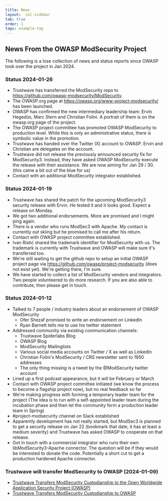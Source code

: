 ```yaml
---
title: News
layout:  col-sidebar
tab: true
order: 1
tags: example-tag
---
```


## News From the OWASP ModSecurity Project

The following is a lose collection of news and status reports since OWASP took
over the project in Jan 2024.

### Status 2024-01-26

* Trustwave has transferred the ModSecurity repo to https://github.com/owasp-modsecurity/ModSecurity.
* The OWASP.org page at https://owasp.org/www-project-modsecurity/ has been launched.
* OWASP has confirmed the new intermediary leadership team: Ervin Hegedüs, Marc Stern and Christian Folini. A portrait of them is on the owasp.org page of the project.
* The OWASP project committee has promoted OWASP ModSecurity to production level. While this is only an administrative status, there is symbolic value in the promotion.
* Trustwave has handed over the Twitter (X) account to OWASP. Ervin and Christian are delegates on the account.
* Trustwave did not release the previously announced security fix for ModSecurity3. Instead, they have asked OWASP ModSecurity execute the release with their assistance. We are now aiming for Jan 29 / 30. (this came a bit out of the blue for us)
* Contact with an additional ModSecurity integrator established.

### Status 2024-01-19

* Trustwave has shared the patch for the upcoming ModSecurity3 security release with Ervin. He tested it and it looks good. Expect a release on Monday.
* We got two additional endorsements. More are promised and I might ping again.
* There is a vendor who runs ModSec3 with Apache. My contact is currently out skiing but he promised to call me after his return.
* Contact with OWASP project committee established.
* Ivan Ristić shared the trademark identifier for ModSecurity with us. The trademark is currently with Trustwave and OWASP will make sure it's transferred too.
* We're still waiting to get the github repo to setup an initial OWASP project page via https://github.com/owasp/project-modsecurity (does not exist yet). We're getting there, I'm sure.
* We have started to collect a list of ModSecurity vendors and integrators. Two people volunteered to do more research. If you are also able to contribute, then please get in touch.

### Status 2024-01-12

* Talked to 7 people / industry leaders about an endorsement of OWASP ModSecurity
   * Ofer Shezaf promised to write an endorsement on LinkedIn
   * Ryan Barnett tells me to use his twitter statement
* Addressed community via existing communication channels:
   * Trustwave Spiderlabs Blog
   * OWASP Blog
   * ModSecurity Mailinglists
   * Various social media accounts on Twitter / X as well as LinkedIn
   * Christian Folini's ModSecurity / CRS newsletter sent to 1950 addresses
   * The only thing missing is a tweet by the @ModSecurity twitter account
* Lined up a first podcast appearance, but it will be February or March
* Contact with OWASP project committee initiated (we know the process to become a flagship project now), but no real feedback so far
* We're making progress with forming a temporary leader team for the project (The idea is to run with a self-appointed leader team during the incubation phase and then let the community form a production leader team in Spring)
* #project-modsecurity channel on Slack established
* Apparently development has not really started, but ModSec3 is planned to get a security release on Jan 22 (bookmark that date, it has at least a medium severity) and Trustwave has asked OWASP to cooperate on that release.
* Got in touch with a commercial integrator who runs their own libModSecurity3-Apache connector. The question will be if they would be interested to donate the code. Potentially a short cut to get a production hardened Apache connector.


### Trustwave will transfer ModSecurity to OWASP (2024-01-09)

* [Trustwave Transfers ModSecurity Custodianship to the Open Worldwide Application Security Project (OWASP)](https://www.trustwave.com/en-us/resources/blogs/spiderlabs-blog/trustwave-transfers-modsecurity-custodianship-to-the-open-worldwide-application-security-project/)
* [Trustwave Transfers ModSecurity Custodianship to OWASP](https://owasp.org/blog/2024/01/09/ModSecurity)


